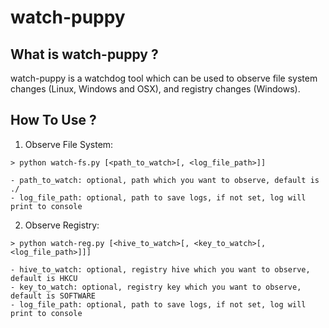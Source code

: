 # watch-puppy

## What is watch-puppy ?

watch-puppy is a watchdog tool which can be used to observe file system changes (Linux, Windows and OSX), and registry changes (Windows).

## How To Use ?

1. Observe File System:

```
> python watch-fs.py [<path_to_watch>[, <log_file_path>]]

- path_to_watch: optional, path which you want to observe, default is ./
- log_file_path: optional, path to save logs, if not set, log will print to console
```

2. Observe Registry:

```
> python watch-reg.py [<hive_to_watch>[, <key_to_watch>[, <log_file_path>]]]

- hive_to_watch: optional, registry hive which you want to observe, default is HKCU
- key_to_watch: optional, registry key which you want to observe, default is SOFTWARE
- log_file_path: optional, path to save logs, if not set, log will print to console
```